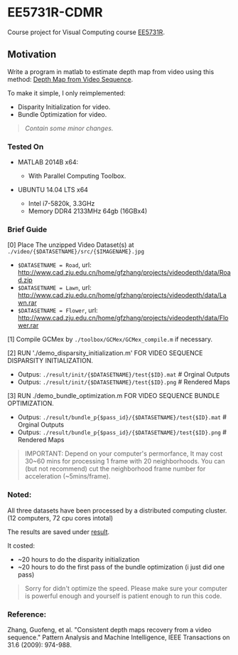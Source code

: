 # EE5731R-CDMR
Course project for Visual Computing course [EE5731R](http://php-robbytan.rhcloud.com/teaching/2015_nus_visual/index.html).

## Motivation

Write a program in matlab to estimate depth map from video using this method: [Depth Map from Video Sequence](http://www.cad.zju.edu.cn/home/bao/pub/Consistent_Depth_Maps_Recovery_from_a_Video_Sequence.pdf).

To make it simple, I only reimplemented:
- Disparity Initialization for video.
- Bundle Optimization for video.

> *Contain some minor changes.*

### Tested On

- MATLAB 2014B x64:
  - With Parallel Computing Toolbox.

- UBUNTU 14.04 LTS x64
  - Intel i7-5820k, 3.3GHz
  - Memory DDR4 2133MHz 64gb (16GBx4)

### Brief Guide

[0] Place The unzipped Video Dataset(s) at `./video/{$DATASETNAME}/src/{$IMAGENAME}.jpg`
- `$DATASETNAME = Road`, url: http://www.cad.zju.edu.cn/home/gfzhang/projects/videodepth/data/Road.zip
- `$DATASETNAME = Lawn`, url: http://www.cad.zju.edu.cn/home/gfzhang/projects/videodepth/data/Lawn.rar
- `$DATASETNAME = Flower`, url: http://www.cad.zju.edu.cn/home/gfzhang/projects/videodepth/data/Flower.rar

[1] Compile GCMex by `./toolbox/GCMex/GCMex_compile.m` if necessary.

[2] RUN './demo_disparsity_initialization.m' FOR VIDEO SEQUENCE DISPARSITY INITIALIZATION.
- Outpus: `./result/init/{$DATASETNAME}/test{$ID}.mat`  # Orginal Outputs
- Outpus: `./result/init/{$DATASETNAME}/test{$ID}.png`  # Rendered Maps

[3] RUN ./demo_bundle_optimization.m FOR VIDEO SEQUENCE BUNDLE OPTIMIZATION.
- Outpus: `./result/bundle_p{$pass_id}/{$DATASETNAME}/test{$ID}.mat`  # Orginal Outputs
- Outpus: `./result/bundle_p{$pass_id}/{$DATASETNAME}/test{$ID}.png`  # Rendered Maps
    
> IMPORTANT: 
>  Depend on your computer's permorfance, It may cost 30~60 mins for processing 1 frame with 20 neighborhoods.
>  You can (but not recommend) cut the neighborhood frame number for acceleration (~5mins/frame). 

### Noted:

All three datasets have been processed by a distributed computing cluster.
(12 computers, 72 cpu cores intotal)

The results are saved under [result](result).

It costed:
- ~20 hours to do the disparity initialization
- ~20 hours to do the first pass of the bundle optimization (i just did one pass)

> Sorry for didn't optimize the speed.
> Please make sure your computer is powerful enough and yourself is patient enough to run this code.

### Reference:

Zhang, Guofeng, et al. "Consistent depth maps recovery from a video sequence." Pattern Analysis and Machine Intelligence, IEEE Transactions on 31.6 (2009): 974-988.








